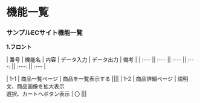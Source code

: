 # 機能一覧
### サンプルECサイト機能一覧
**1.フロント**

| 番号 | 機能名 | 内容 | データ入力 | データ出力 | 備考 |
| :--- || :--- || :--- || :---: || :---: || :--- |

| 1-1 | 商品一覧ページ | 商品を一覧表示する ||||
| 1-2 | 商品詳細ページ | 説明文、商品画像を拡大表示<br>選択、カートへボタン表示 | 〇 |||
